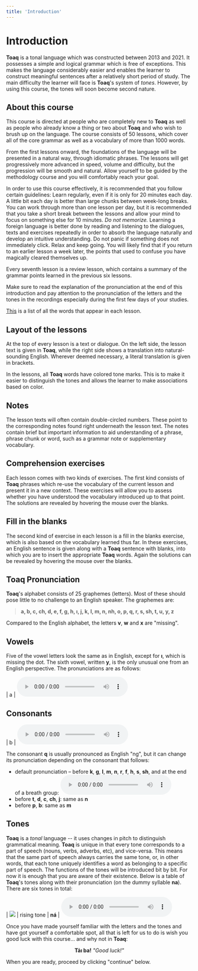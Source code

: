 ```yaml
---
title: 'Introduction'
---
```

# Introduction

**Toaq** is a tonal language which was constructed between 2013 and 2021. It possesses a simple and logical grammar which is free of exceptions. This makes the language considerably easier and enables the learner to construct meaningful sentences after a relatively short period of study. The main difficulty the learner will face is **Toaq**'s system of *tones*. However, by using this course, the tones will soon become second nature.

## About this course

This course is directed at people who are completely new to **Toaq** as well as people who already know a thing or two about **Toaq** and who wish to brush up on the language. The course consists of 50 lessons, which cover all of the core grammar as well as a vocabulary of more than 1000 words.

From the first lessons onward, the foundations of the language will be presented in a natural way, through idiomatic phrases. The lessons will get progressively more advanced in speed, volume and difficulty, but the progression will be smooth and natural. Allow yourself to be guided by the methodology course and you will comfortably reach your goal.

In order to use this course effectively, it is recommended that you follow certain guidelines: Learn regularly, even if it is only for 20 minutes each day. A little bit each day is better than large chunks between week-long breaks. You can work through more than one lesson per day, but it is recommended that you take a short break between the lessons and allow your mind to focus on something else for 10 minutes.  *Do not memorize.* Learning a foreign language is better done by reading and listening to the dialogues, texts and exercises repeatedly in order to absorb the language naturally and develop an intuitive understanding.  Do not panic if something does not immediately click. Relax and keep going. You will likely find that if you return to an earlier lesson a week later, the points that used to confuse you have magically cleared themselves up.

Every seventh lesson is a review lesson, which contains a summary of the grammar points learned in the previous six lessons.

Make sure to read the explanation of the pronunciation at the end of this introduction and pay attention to the pronunciation of the letters and the tones in the recordings especially during the first few days of your studies.

[This](../vocabulary/) is a list of all the words that appear in each lesson.

## Layout of the lessons

At the top of every lesson is a text or dialogue. On the left side, the lesson text is given in **Toaq**, while the right side shows a translation into natural-sounding English. Wherever deemed necessary, a literal translation is given in brackets.

In the lessons, all **Toaq** words have colored tone marks. This is to make it easier to distinguish the tones and allows the learner to make associations based on color.

## Notes

The lesson texts will often contain double-circled numbers. These point to the corresponding notes found right underneath the lesson text. The notes contain brief but important information to aid understanding of a phrase, phrase chunk or word, such as a grammar note or supplementary vocabulary.

## Comprehension exercises

Each lesson comes with two kinds of exercises. The first kind consists of **Toaq** phrases which re-use the vocabulary of the current lesson and present it in a new context. These exercises will allow you to assess whether you have understood the vocabulary introduced up to that point. The solutions are revealed by hovering the mouse over the blanks.  

## Fill in the blanks

The second kind of exercise in each lesson is a fill in the blanks exercise, which is also based on the vocabulary learned thus far. In these exercises, an English sentence is given along with a **Toaq** sentence with blanks, into which you are to insert the appropriate **Toaq** words. Again the solutions can be revealed by hovering the mouse over the blanks.

## Toaq Pronunciation

**Toaq**'s alphabet consists of 25 graphemes (letters). Most of these should pose little to no challenge to an English speaker. The graphemes are:

> **a, b, c, ch, d, e, f, g, h, ı, j, k, l, m, n, nh, o, p, q, r, s, sh, t, u, y, z**

Compared to the English alphabet, the letters **v**, **w** and **x** are "missing".

## Vowels

Five of the vowel letters look the same as in English, except for **ı**, which is missing the dot. The sixth vowel, written **y**, is the only unusual one from an English perspective. The pronunciations are as follows:

| a | <audio controls src="../sounds/a.mp3" /> |
| e | <audio controls src="../sounds/e.mp3" /> |
| ı | <audio controls src="../sounds/i.mp3" /> |
| o | <audio controls src="../sounds/o.mp3" /> |
| u | <audio controls src="../sounds/u.mp3" /> |
| y | <audio controls src="../sounds/y.mp3" /> |

## Consonants

| b  | <audio controls src="../sounds/b.mp3" />  |
| c  | <audio controls src="../sounds/c.mp3" />  |
| ch | <audio controls src="../sounds/ch.mp3" /> |
| d  | <audio controls src="../sounds/d.mp3" />  |
| f  | <audio controls src="../sounds/f.mp3" />  |
| g  | <audio controls src="../sounds/g.mp3" />  |
| h  | <audio controls src="../sounds/h.mp3" />  |
| j  | <audio controls src="../sounds/j.mp3" />  |
| k  | <audio controls src="../sounds/k.mp3" />  |
| l  | <audio controls src="../sounds/l.mp3" />  |
| m  | <audio controls src="../sounds/m.mp3" />  |
| n  | <audio controls src="../sounds/n.mp3" />  |
| nh | <audio controls src="../sounds/nh.mp3" />  |
| p  | <audio controls src="../sounds/p.mp3" />  |
| r  | <audio controls src="../sounds/r.mp3" />  |
| s  | <audio controls src="../sounds/s.mp3" />  |
| sh | <audio controls src="../sounds/sh.mp3" /> |
| t  | <audio controls src="../sounds/t.mp3" />  |
| z  | <audio controls src="../sounds/z.mp3" />  |

The consonant **q** is usually pronounced as English "ng", but it can change its pronunciation depending on the consonant that follows:

* default&nbsp;pronunciation&nbsp;– before&nbsp;**k**, **g**, **l**, **m**, **n**, **r**, **f**, **h**, **s**, **sh**, and&nbsp;at&nbsp;the&nbsp;end of&nbsp;a&nbsp;breath&nbsp;group: <audio controls src="../sounds/q.mp3" />
* before **t**, **d**, **c**, **ch**, **j**: same as **n**
* before **p**, **b**: same as **m**

## Tones

**Toaq** is a *tonal* language -- it uses changes in pitch to distinguish grammatical meaning. **Toaq** is unique in that every tone corresponds to a part of speech (nouns, verbs, adverbs, etc), and vice-versa. This means that the same part of speech always carries the same tone, or, in other words, that each tone uniquely identifies a word as belonging to a specific part of speech. The functions of the tones will be introduced bit by bit. For now it is enough that you are aware of their existence. Below is a table of **Toaq**'s tones along with their pronunciation (on the dummy syllable **na**). There are six tones in total:

| ![](../tones/t2.png) | rising tone         | **ná** | <audio controls src="../tones/t2.mp3" /> |
| ![](../tones/t3.png) | rising glottal tone | **nä** | <audio controls src="../tones/t3.mp3" /> |
| ![](../tones/t4.png) | falling tone        | **nả** | <audio controls src="../tones/t4.mp3" /> |
| ![](../tones/t5.png) | rising-falling tone | **nâ** | <audio controls src="../tones/t5.mp3" /> |
| ![](../tones/t6.png) | mid tone            | **nà** | <audio controls src="../tones/t6.mp3" /> |
| ![](../tones/t7.png) | low glottal tone    | **nã** | <audio controls src="../tones/t7.mp3" /> |

Once you have made yourself familiar with the letters and the tones and have got yourself a comfortable spot, all that is left for us to do is wish you good luck with this course... and why not in **Toaq**:

<center>
  <strong>Tảı ba!</strong> <i>"Good luck!"</i>
</center>

When you are ready, proceed by clicking "continue" below.
